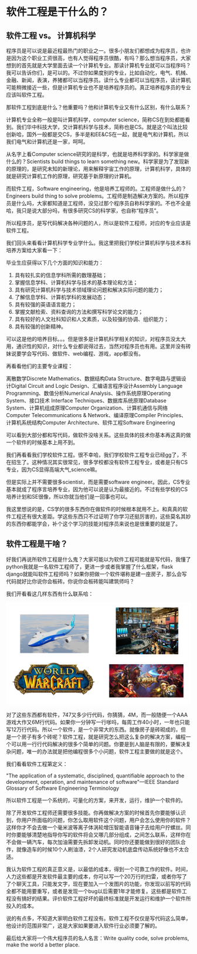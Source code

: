 # 软件工程是干什么的？

<!-- keywords:key1;key2; -->  
<!-- description:this is a description -->  
<!-- coverimage:![cover](cover.jpg) -->

## 软件工程 vs。 计算机科学

程序员是可以说是最近程最热门的职业之一。很多小朋友们都想成为程序员，也许是因为这个职业工资很高，也有人觉得程序员很酷，有吗？那么想当程序员，大家想到的首先就是大学里面去读一个计算机专业。那读计算机专业就可以当程序吗？我可以告诉你们，是可以的。不过你如果度别的专业，比如自动化，电气、机械、金融、新闻，表演，养猪都可以当程序员。读什么专业都可以当程序员，读计算机可能稍微接近一些，但是计算机专业也不是培养程序员的。真正培养程序员的专业应该叫软件工程。

那软件工程到底是什么？他重要吗？他和计算机专业又有什么区别，有什么联系？

计算机专业全称一般是叫计算机科学，computer science，简称CS在到处都能看到。我们华中科技大学，交计算机科学与技术，简称也是CS。就是这个叫法比较创新哈，国外一般都是交CS，多半是和EE&CS在一起，就是电气和计算机，所以我们电气和计算机还是一家，呵呵。

从名字上看Computer science研究的是科学，也就是培养科学家的。科学家是做什么的？Scientists build things to learn something new。科学家是为了发现新的原理的，是研究未知的新理论，用来解释宇宙工作的原理，计算机科学，具体的就是研究计算机工作的原理，研究基于新原理的计算机。

而软件工程，Software engineering，他是培养工程师的。工程师是做什么的？Engineers build thing to solve problems。工程师是制造解决方案的。所以程序员是什么吗，大家都知道是工程师，没见过那个程序员自称科学家的。不也不全是哈，我只是说大部分吗，有很多研究CS的科学家，也自称“程序员”。

所以程序员，是写代码解决各种问题的人，所以是软件工程师，对应的专业应该是软件工程。

我们回头来看看计算机科学专业学什么。我这里把我们学校计算机科学与技术本科培养方案给大家看一下：

毕业生应获得以下几个方面的知识和能力：
1.	具有较扎实的信息学科所需的数理基础；
2.	掌握信息学科、计算机科学与技术的基本理论和方法；
3.	具有研究计算机科学与技术领域理论问题和解决实际问题的能力；
4.	了解信息学科、计算机学科的发展动态；
5.	具有较强的英语语言能力；
6.	掌握文献检索、资料查询的方法和撰写科学论文的能力；
7.	具有较好的人文社科知识和人文素质，以及较强的协调、组织能力；
8.	具有较强的创新精神。

可以这是他的培养目标。。。但是很多是计算机科学相关的知识，对程序员没太大用，通识性的知识，对什么专业都说得过去，当然对程序员也有用。这里并没有砖妹说要学会写代码、做软件、web编程、游戏，app都没有。

再看看他们的主要专业课程：

离散数学Discrete Mathematics、数据结构Data Structure、数字电路与逻辑设计Digital Circuit and Logic Design、汇编语言程序设计Assembly Language Programming、数值分析Numerical Analysis、操作系统原理Operating System、接口技术 Interface Techniques、数据库系统原理Database System、计算机组成原理Computer Organization、计算机通信与网络Computer Telecommunications & Network、编译原理Compiler Principles、计算机系统结构Computer Architecture、软件工程Software Engineering

可以看到大部分都和写代码，做软件没啥关系。这些具体的技术你基本再这真的做一个软件的时候基本上用不到。

我们再看看我们学校软件工程。很不幸哈，我们学校软件工程专业已经gg了，不在招生了。这种情况其实很常见，很多学校都没有软件工程专业，或者是只有CS专业，因为CS显得高端大气,science嘛。

但是实际上并不需要很多scientist，而是需要software engineer。因此，CS专业基本就成了程序言培养专业，因为他可以说是认为最接近的。不过有些学校的CS培养计划和SE很像，所以你就当他们是一回事也可以。

我这里想说的是，CS学的很多东西你在做软件的时候根本就用不上。和真真的软件工程还有很大差距。学这些东西只不过证明了你学习还挺厉害的，这些莫名其妙的东西你都能学会，补个这个学习的技能对程序员来说也是很重要的就是了。

## 软件工程是干啥？

好我们再说所软件工程是什么鬼？大家可能以为软件工程可能就是写代码，我懂了python我就是一名软件工程师了，更进一步或者我掌握了什么框架，flask django就能叫软件工程师吗？如果你把做一个软件堪称是建一座房子，那么会写代码就好比你说你会板砖。你说你会板砖能叫建筑师吗？

我们开看看这几样东西有什么联系哈：

![](2020-08-04-23-38-18.png)

对了这些东西都有软件，747又多少行代码，你猜猜，4M，而一般随便一个AAA游戏大作又6M行代码。如果你一分钟写一行嗲吗，每周工作40小时，一年也只能写12万行代码。所以一个软件，是一个非常大的东西。就像房子是砖砌成的，但是一个房子有多个砖呢？软件工程，就是研究怎么把这么复杂的解决方案，编程一个可以用一行行代码解决的很多个简单的问题。你要是到人脑是有限的，要解决复杂问题，唯一的办法就是把他编程很多个小问题，软件工程主要做的就是这个。

我们看看软件工程第定义：

"The application of a systematic, disciplined, quantifiable approach to the development, operation, and maintenance of software"—IEEE Standard Glossary of Software Engineering Terminology

所以软件工程是一个系统的，可量化的方案，来开发，运行，维护一个软件的。

除了开发软件工程师还需要很多技能。你再做解决方案的时候首先你要能够认识到，你用户所面临的问题，你怎么取用软件这个问题，用户会怎么使用你的软件？这样你才不会去做一个毫米波等离子体涡轮增压智能语音锤子去给用户拧螺丝。同时你要能够清楚地指导你写的软件将会又哪几部分组成，之间怎么联系，这样你在不会做一辆汽车，每次加油需要先拆卸发动机。同时你还要能做到很好的团队合作，就像造车的时候10个人刷油漆，2个人研究发动机底盘传动系统好像也不太合适。

我认为软件工程的真正意义是，以最低的成本，得到一个可靠工作的软件。时间，人力这些都是开发软件最主要的成本，你可以写一个20万行的扫雷，或者你写了了个聊天工具，只能发文字，现在要加入一个发图片的功能，你发现以前写的代码全都不能用要重写，或者是发现一个bug以后需要1年才能修复。这些都是软件工程没有搞好的结果。评价软件工程好坏的最终标准就是开发运行和维护一个软件所投入的成本。

说的有点多，不知道大家明白软件工程没有。软件工程不仅仅是写代码这么简单，他设计的范围非常广，这是大家如果要进入软件行业必须要了解的。

最后给大家将一个伟大程序员的名人名言：Write quality code, solve problems, make the world a better place.